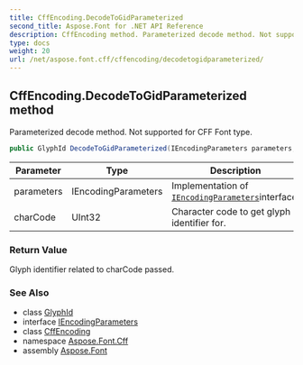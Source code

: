```yaml
---
title: CffEncoding.DecodeToGidParameterized
second_title: Aspose.Font for .NET API Reference
description: CffEncoding method. Parameterized decode method. Not supported for CFF Font type
type: docs
weight: 20
url: /net/aspose.font.cff/cffencoding/decodetogidparameterized/
---
```

## CffEncoding.DecodeToGidParameterized method

Parameterized decode method. Not supported for CFF Font type.

```csharp
public GlyphId DecodeToGidParameterized(IEncodingParameters parameters, uint charCode)
```

| Parameter | Type | Description |
| --- | --- | --- |
| parameters | IEncodingParameters | Implementation of [`IEncodingParameters`](../../../aspose.font/iencodingparameters/)interface. |
| charCode | UInt32 | Character code to get glyph identifier for. |

### Return Value

Glyph identifier related to charCode passed.

### See Also

* class [GlyphId](../../../aspose.font.glyphs/glyphid/)
* interface [IEncodingParameters](../../../aspose.font/iencodingparameters/)
* class [CffEncoding](../)
* namespace [Aspose.Font.Cff](../../cffencoding/)
* assembly [Aspose.Font](../../../)


